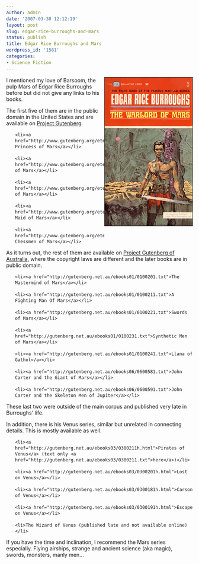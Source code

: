 ```yaml
---
author: admin
date: '2007-03-30 12:12:19'
layout: post
slug: edgar-rice-burroughs-and-mars
status: publish
title: Edgar Rice Burroughs and Mars
wordpress_id: '1581'
categories:
- Science Fiction
---
```

<img src="/images/warlord_of_mars.jpg" alt="Warlord of Mars" align="right" border="1" />I mentioned my love of Barsoom, the pulp Mars of Edgar Rice Burroughs before but did not give any links to his books.



The first five of them are in the public domain in the United States and are available on <a href="http://www.gutenberg.org">Project Gutenberg</a>.

<ol>

	<li><a href="http://www.gutenberg.org/etext/62">A Princess of Mars</a></li>

	<li><a href="http://www.gutenberg.org/etext/64">Gods of Mars</a></li>

	<li><a href="http://www.gutenberg.org/etext/68">Warlord of Mars</a></li>

	<li><a href="http://www.gutenberg.org/etext/72">Thuvia, Maid of Mars</a></li>

	<li><a href="http://www.gutenberg.org/etext/1153">The Chessmen of Mars</a></li>

</ol>

As it turns out, the rest of them are available on <a href="http://gutenberg.net.au/">Project Gutenberg of Australia</a>, where the copyright laws are different and the later books are in public domain.

<ol start="6">

	<li><a href="http://gutenberg.net.au/ebooks01/0100201.txt">The Mastermind of Mars</a></li>

	<li><a href="http://gutenberg.net.au/ebooks01/0100211.txt">A Fighting Man Of Mars</a></li>

	<li><a href="http://gutenberg.net.au/ebooks01/0100221.txt">Swords of Mars</a></li>

	<li><a href="http://gutenberg.net.au/ebooks01/0100231.txt">Synthetic Men of Mars</a></li>

	<li><a href="http://gutenberg.net.au/ebooks01/0100241.txt">Llana of Gathol</a></li>

	<li><a href="http://gutenberg.net.au/ebooks06/0600581.txt">John Carter and the Giant of Mars</a></li>

	<li><a href="http://gutenberg.net.au/ebooks06/0600591.txt">John Carter and the Skeleton Men of Jupiter</a></li>

</ol>

These last two were outside of the main corpus and published very late in Burroughs' life.



In addition, there is his Venus series, similar but unrelated in connecting details. This is mostly available as well.

<ol>

	<li><a href="http://gutenberg.net.au/ebooks03/0300211h.html">Pirates of Venus</a> (text only <a href="http://gutenberg.net.au/ebooks03/0300211.txt">here</a>)</li>

	<li><a href="http://gutenberg.net.au/ebooks03/0300201h.html">Lost on Venus</a></li>

	<li><a href="http://gutenberg.net.au/ebooks03/0300181h.html">Carson of Venus</a></li>

	<li><a href="http://gutenberg.net.au/ebooks03/0300191h.html">Escape on Venus</a></li>

	<li>The Wizard of Venus (published late and not available online)</li>

</ol>

If you have the time and inclination, I recommend the Mars series especially. Flying airships, strange and ancient science (aka magic), swords, monsters, manly men...

